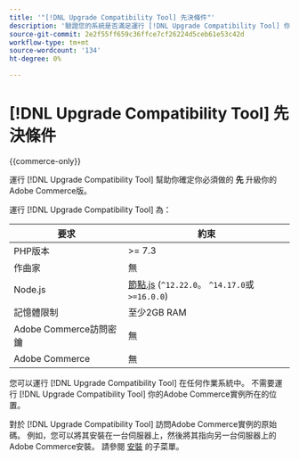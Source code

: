 ```yaml
---
title: '"[!DNL Upgrade Compatibility Tool] 先決條件"'
description: '驗證您的系統是否滿足運行 [!DNL Upgrade Compatibility Tool] 你的Adobe Commerce計畫。 '
source-git-commit: 2e2f55ff659c36ffce7cf26224d5ceb61e53c42d
workflow-type: tm+mt
source-wordcount: '134'
ht-degree: 0%

---
```



# [!DNL Upgrade Compatibility Tool] 先決條件

{{commerce-only}}

運行 [!DNL Upgrade Compatibility Tool] 幫助你確定你必須做的 **先** 升級你的Adobe Commerce版。

運行 [!DNL Upgrade Compatibility Tool] 為：

| **要求** | **約束** |
|----------------|-----------------|
| PHP版本 | >= 7.3 |
| 作曲家 | 無 |
| Node.js | [節點.js](https://nodejs.org/) (`^12.22.0`。 `^14.17.0`或 `>=16.0.0`) |
| 記憶體限制 | 至少2GB RAM |
| Adobe Commerce訪問密鑰 | 無 |
| Adobe Commerce | 無 |

您可以運行 [!DNL Upgrade Compatibility Tool] 在任何作業系統中。 不需要運行 [!DNL Upgrade Compatibility Tool] 你的Adobe Commerce實例所在的位置。

對於 [!DNL Upgrade Compatibility Tool] 訪問Adobe Commerce實例的原始碼。 例如，您可以將其安裝在一台伺服器上，然後將其指向另一台伺服器上的Adobe Commerce安裝。 請參閱 [安裝](../upgrade-compatibility-tool/install.md) 的子菜單。
